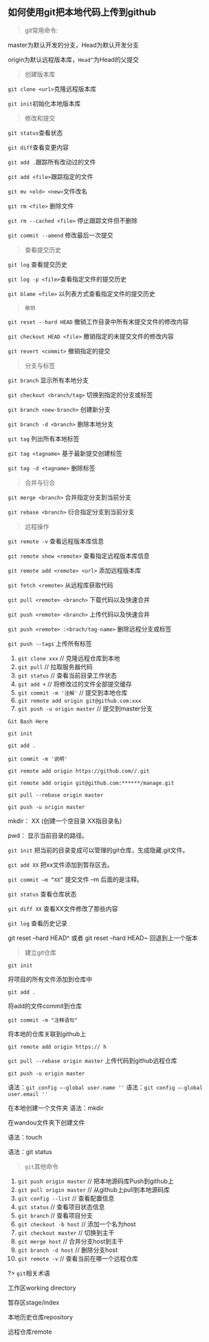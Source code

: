 ## 如何使用git把本地代码上传到github

> git常用命令:

master为默认开发的分支，Head为默认开发分支

origin为默认远程版本库，`Head^`为Head的父提交

> 创建版本库

`git clone <url>`克隆远程版本库

`git init`初始化本地版本库

> 修改和提交

`git status`查看状态

`git diff`查看变更内容

`git add .`跟踪所有改动过的文件

`git add <file>`跟踪指定的文件

`git mv <old> <new>`文件改名

`git rm <file>` 删除文件

`git rm --cached <file>` 停止跟踪文件但不删除

`git commit --amend` 修改最后一次提交

> 查看提交历史

`git log` 查看提交历史

`git log -p <file>`查看指定文件的提交历史

`git blame <file>` 以列表方式查看指定文件的提交历史

> `撤销`

`git reset --hard HEAD` 撤销工作目录中所有末提交文件的修改内容

`git checkout HEAD <file>` 撤销指定的未提交文件的修改内容

`git revert <commit>` 撤销指定的提交

> 分支与标签

`git branch` 显示所有本地分支

`git checkout <branch/tag>` 切换到指定的分支或标签

`git branch <new-branch>` 创建新分支

`git branch -d <branch>` 删除本地分支

`git tag` 列出所有本地标签

`git tag <tagname>` 基于最新提交创建标签

`git tag -d <tagname>` 删除标签

> 合并与衍合

`git merge <branch>` 合并指定分支到当前分支

`git rebase <branch>` 衍合指定分支到当前分支

> 远程操作

`git remote -v` 查看远程版本库信息

`git remote show <remote>` 查看指定远程版本库信息

`git remote add <remote> <url>` 添加远程版本库

`git fetch <remote>` 从远程库获取代码

`git pull <remote> <branch>` 下载代码以及快速合并

`git push <remote> <branch>` 上传代码以及快速合并

`git push <remote> :<brach/tag-name>` 删除远程分支或标签

`git push --tags` 上传所有标签

1. `git clone xxx` // 克隆远程仓库到本地
2. `git pull` // 拉取服务器代码
3. `git status` // 查看当前目录工作状态
4. `git add +` // 将修改过的文件全部提交缓存
5. `git commit -m '注解'` // 提交到本地仓库
6. `git remote add origin git@github.com:xxx`
7. `git push -u origin master` // 提交到master分支

`Git Bash Here`

`git init`

`git add .`

`git commit -m '说明'`

`git remote add origin https://github.com//.git`

`git remote add origin git@github.com:******/manage.git`

`git pull --rebase origin master`

`git push -u origin master`

mkdir： XX (创建一个空目录 XX指目录名)

pwd： 显示当前目录的路径。

`git init` 把当前的目录变成可以管理的git仓库，生成隐藏.git文件。

`git add XX` 把xx文件添加到暂存区去。

`git commit –m “XX”` 提交文件 –m 后面的是注释。

`git status` 查看仓库状态

`git diff XX` 查看XX文件修改了那些内容

`git log` 查看历史记录

git reset –hard HEAD^ 或者 git reset –hard HEAD~ 回退到上一个版本

> 建立git仓库

`git init`

将项目的所有文件添加到仓库中

`git add .`

将add的文件commit到仓库

`git commit -m "注释语句"`

将本地的仓库关联到github上

`git remote add origin https:// h`

`git pull --rebase origin master`
上传代码到github远程仓库

`git push -u origin master`

语法：`git config –-global user.name ''`
语法：`git config –-global user.email ''`

在本地创建一个文件夹
语法：mkdir

在wandou文件夹下创建文件

语法：touch

语法：git status

> `git`其他命令

1. `git push origin master` // 把本地源码库Push到github上
2. `git pull origin master` // 从github上pull到本地源码库
3. `git config --list` // 查看配置信息
4. `git status` // 查看项目状态信息
5. `git branch` // 查看项目分支
6. `git checkout -b host` // 添加一个名为host
7. `git checkout master` // 切换到主干
8. `git merge host` // 合并分支host到主干
9. `git branch -d host` // 删除分支host
10. `git remote -v` // 查看当前在哪一个远程仓库

?> `git`相关术语

工作区working directory

暂存区stage/index

本地历史仓库repository

远程仓库remote